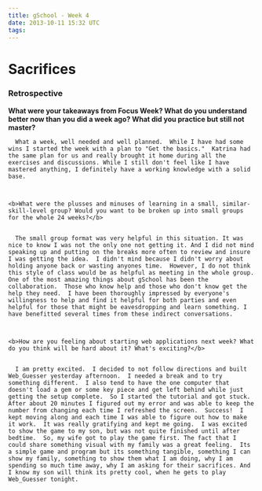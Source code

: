 ```yaml
---
title: gSchool - Week 4
date: 2013-10-11 15:32 UTC
tags:
---
```


  <H1><b> Sacrifices</b> </H1>

  <H3><b> Retrospective </b></H3>
    <b>What were your takeaways from Focus Week? What do you understand better now than you did a week ago? What did you practice but still not master?</b>


      What a week, well needed and well planned.  While I have had some wins I started the week with a plan to "Get the basics."  Katrina had the same plan for us and really brought it home during all the exercises and discussions. While I still don't feel like I have mastered anything, I definitely have a working knowledge with a solid base.



    <b>What were the plusses and minuses of learning in a small, similar-skill-level group? Would you want to be broken up into small groups for the whole 24 weeks?</b>


      The small group format was very helpful in this situation. It was nice to know I was not the only one not getting it. And I did not mind speaking up and putting on the breaks more often to review and insure I was getting the idea.  I didn't mind because I didn't worry about holding anyone back or wasting anyones time.  However, I do not think this style of class would be as helpful as meeting in the whole group.  One of the most amazing things about gSchool has been the collaboration.  Those who know help and those who don't know get the help they need.  I have been thoroughly impressed by everyone's willingness to help and find it helpful for both parties and even helpful for those that might be eavesdropping and learn something. I have benefitted several times from these indirect conversations.



    <b>How are you feeling about starting web applications next week? What do you think will be hard about it? What's exciting?</b>


      I am pretty excited.  I decided to not follow directions and built Web_Guesser yesterday afternoon.  I needed a break and to try something different.  I also tend to have the one computer that doesn't load a gem or some key piece and get left behind while just getting the setup complete.  So I started the tutorial and got stuck.  After about 20 minutes I figured out my error and was able to keep the number from changing each time I refreshed the screen.  Success!  I kept moving along and each time I was able to figure out how to make it work.  It was really gratifying and kept me going.  I was excited to show the game to my son, but was not quite finished until after bedtime.  So, my wife got to play the game first. The fact that I could share something visual with my family was a great feeling.  Its a simple game and program but its something tangible, something I can show my family, something to show them what I am doing, why I am spending so much time away, why I am asking for their sacrifices. And I know my son will think its pretty cool, when he gets to play Web_Guesser tonight.

